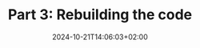 ---
date: '2024-10-21T14:06:03+02:00'
draft: true
tags: ['linux', 'english']
title: 'Part 3: Rebuilding the code'
series: 'Migrating from Cloudflare Pages to VPS'
---